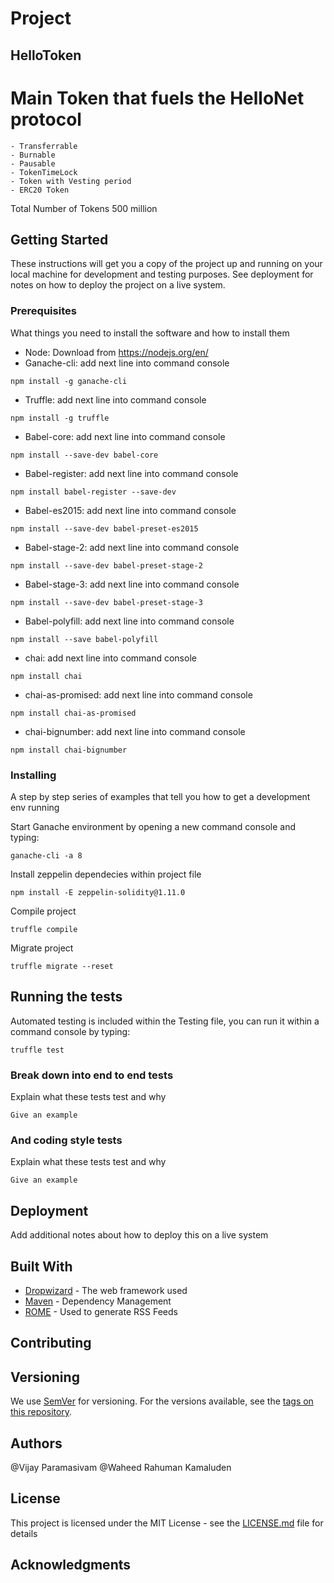 # Project

## HelloToken

# Main Token that fuels the HelloNet protocol
	- Transferrable
	- Burnable
	- Pausable
	- TokenTimeLock
	- Token with Vesting period
	- ERC20 Token
Total Number of Tokens 500 million

## Getting Started

These instructions will get you a copy of the project up and running on your local machine for development and testing purposes. See deployment for notes on how to deploy the project on a live system.

### Prerequisites

What things you need to install the software and how to install them

* Node: Download from https://nodejs.org/en/
* Ganache-cli: add next line into command console

```
npm install -g ganache-cli
```

* Truffle: add next line into command console

```
npm install -g truffle 
```

* Babel-core: add next line into command console 

```
npm install --save-dev babel-core
```

* Babel-register: add next line into command console 

```
npm install babel-register --save-dev 
```

* Babel-es2015: add next line into command console

```
npm install --save-dev babel-preset-es2015
```

* Babel-stage-2: add next line into command console

```
npm install --save-dev babel-preset-stage-2
```

* Babel-stage-3: add next line into command console

```
npm install --save-dev babel-preset-stage-3
```

* Babel-polyfill: add next line into command console

```
npm install --save babel-polyfill
```

* chai: add next line into command console

```
npm install chai
```

* chai-as-promised: add next line into command console

```
npm install chai-as-promised
```

* chai-bignumber: add next line into command console

```
npm install chai-bignumber
```

### Installing

A step by step series of examples that tell you how to get a development env running

Start Ganache environment by opening a new command console and typing:

```
ganache-cli -a 8 
```

Install zeppelin dependecies within project file

```
npm install -E zeppelin-solidity@1.11.0
```

Compile project 

```
truffle compile
```

Migrate project

```
truffle migrate --reset 
```


## Running the tests

Automated testing is included within the Testing file, you can run it within a command console by typing:

```
truffle test
```

### Break down into end to end tests

Explain what these tests test and why

```
Give an example
```

### And coding style tests

Explain what these tests test and why

```
Give an example
```

## Deployment

Add additional notes about how to deploy this on a live system

## Built With

* [Dropwizard](http://www.dropwizard.io/1.0.2/docs/) - The web framework used
* [Maven](https://maven.apache.org/) - Dependency Management
* [ROME](https://rometools.github.io/rome/) - Used to generate RSS Feeds

## Contributing



## Versioning

We use [SemVer](http://semver.org/) for versioning. For the versions available, see the [tags on this repository](https://github.com/your/project/tags). 

## Authors
@Vijay Paramasivam
@Waheed Rahuman Kamaluden


## License

This project is licensed under the MIT License - see the [LICENSE.md](LICENSE.md) file for details

## Acknowledgments



